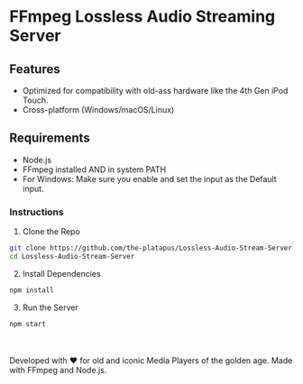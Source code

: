 # FFmpeg Lossless Audio Streaming Server


## Features

- Optimized for compatibility with old-ass hardware like the 4th Gen iPod Touch.
- Cross-platform (Windows/macOS/Linux)

## Requirements

- Node.js
- FFmpeg installed AND in system PATH
- For Windows: Make sure you enable and set the input as the Default input.


### Instructions

1. Clone the Repo
```bash
git clone https://github.com/the-platapus/Lossless-Audio-Stream-Server.git
cd Lossless-Audio-Stream-Server
```
2. Install Dependencies
```bash
npm install
```
3. Run the Server
```bash
npm start
```

<br><br>
Developed with ❤️ for old and iconic Media Players of the golden age. Made with FFmpeg and Node.js.